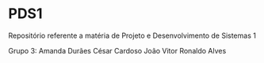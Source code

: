 # PDS1
Repositório referente a matéria de Projeto e Desenvolvimento de Sistemas 1

Grupo 3: 
Amanda Durães
César Cardoso
João Vitor
Ronaldo Alves
